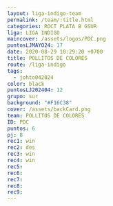 ```yaml
---
layout: liga-indigo-team
permalink: /team/:title.html
categories: ROCT PLATA B GSUR
liga: LIGA INDIGO
maincover: /assets/logos/PDC.png
puntosLJMAYO24: 17
date: 2020-08-29 10:29:20 +0700
title: POLLITOS DE COLORES
route: /liga-indigo
tags:
  - johto042024
color: black
puntosLJ202404: 12
grupo: sur
background: "#F16C38"
cover: /assets/backCard.png
team: POLLITOS DE COLORES
ID: PDC
puntos: 6
pj: 8
rec1: win
rec2: des
rec3: win
rec4: win
rec5: 
rec6: 
rec7: 
rec8: 
rec9:
---
```

